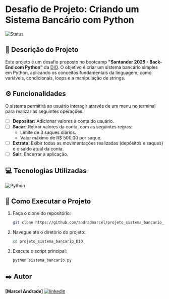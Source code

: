 
# Desafio de Projeto: Criando um Sistema Bancário com Python

![Status](https://img.shields.io/badge/status-em%20desenvolvimento-yellow)

## 📝 Descrição do Projeto

Este projeto é um desafio proposto no bootcamp **"Santander 2025 - Back-End com Python"** da [DIO](https://www.dio.me/). O objetivo é criar um sistema bancário simples em Python, aplicando os conceitos fundamentais da linguagem, como variáveis, condicionais, loops e a manipulação de strings.

## ⚙️ Funcionalidades

O sistema permitirá ao usuário interagir através de um menu no terminal para realizar as seguintes operações:

- [ ] **Depositar:** Adicionar valores à conta do usuário.
- [ ] **Sacar:** Retirar valores da conta, com as seguintes regras:
  - Limite de 3 saques diários.
  - Valor máximo de R$ 500,00 por saque.
- [ ] **Extrato:** Exibir todas as movimentações realizadas (depósitos e saques) e o saldo atual da conta.
- [ ] **Sair:** Encerrar a aplicação.

## 💻 Tecnologias Utilizadas

![Python](https://img.shields.io/badge/python-3670A0?style=for-the-badge&logo=python&logoColor=ffdd54)

## 🚀 Como Executar o Projeto

1. Faça o clone do repositório:
   ```bash
   git clone https://github.com/andradmarcel/projeto_sistema_bancario_DIO.git
   ```
2. Navegue até o diretório do projeto:
   ```bash
   cd projeto_sistema_bancario_DIO
   ```
3. Execute o script principal:
   ```bash
   python sistema_bancario.py
   ```

## ✒️ Autor

**[Marcel Andrade]**
[![linkedin](https://img.shields.io/badge/linkedin-0A66C2?style=for-the-badge&logo=linkedin&logoColor=white)](https://www.linkedin.com/in/andradmarcel/)
